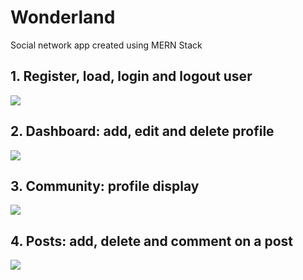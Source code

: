 # Wonderland

Social network app created using MERN Stack


## 1. Register, load, login and logout user
   ![](1.gif)

## 2. Dashboard: add, edit and delete profile
   ![](2.gif)
   
## 3. Community: profile display
   ![](3.gif)
   
## 4. Posts: add, delete and comment on a post
   ![](4.gif)
